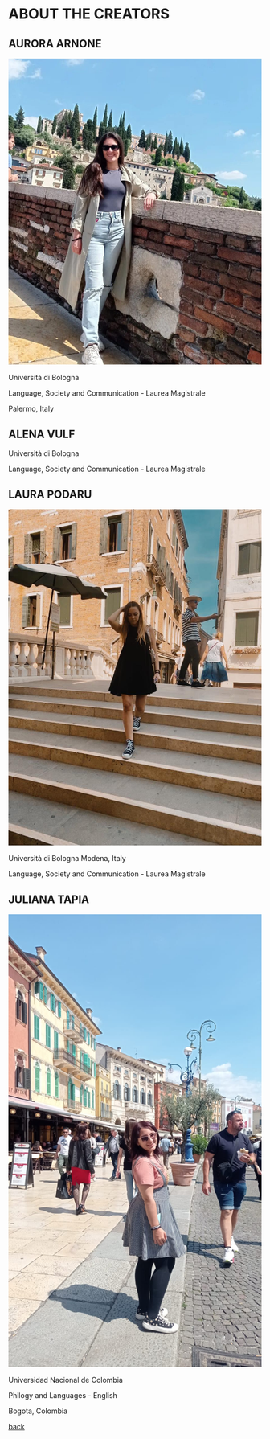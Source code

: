 # ABOUT THE CREATORS

## AURORA ARNONE

![AURORA](AuroraArnone.jpg)

Università di Bologna

Language, Society and Communication - Laurea Magistrale

Palermo, Italy

## ALENA VULF

Università di Bologna

Language, Society and Communication - Laurea Magistrale

## LAURA PODARU

![LAURA](LauraPodaru.jpg)

Università di Bologna
Modena, Italy

Language, Society and Communication - Laurea Magistrale

## JULIANA TAPIA

![JULIANA](JulianaTapia.jpg)

Universidad Nacional de Colombia

Philogy and Languages - English

Bogota, Colombia


[back](./)
